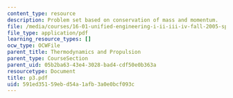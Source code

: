 ```yaml
---
content_type: resource
description: Problem set based on conservation of mass and momentum.
file: /media/courses/16-01-unified-engineering-i-ii-iii-iv-fall-2005-spring-2006/591ed35159ebd54a1afb3a0e0bcf093c_p3.pdf
file_type: application/pdf
learning_resource_types: []
ocw_type: OCWFile
parent_title: Thermodynamics and Propulsion
parent_type: CourseSection
parent_uid: 05b2ba63-43e4-3028-bad4-cdf50e0b363a
resourcetype: Document
title: p3.pdf
uid: 591ed351-59eb-d54a-1afb-3a0e0bcf093c
---
```

